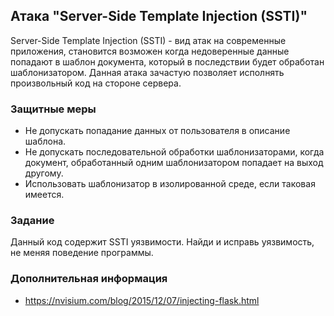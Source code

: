 ## Атака "Server-Side Template Injection (SSTI)"

Server-Side Template Injection (SSTI) - вид атак на современные приложения, становится возможен когда недоверенные данные попадают в шаблон документа, который в последствии будет обработан шаблонизатором. Данная атака зачастую позволяет исполнять произвольный код на стороне сервера.

### Защитные меры

* Не допускать попадание данных от пользователя в описание шаблона.
* Не допускать последовательной обработки шаблонизаторами, когда документ, обработанный одним шаблонизатором попадает на выход другому.
* Использовать шаблонизатор в изолированной среде, если таковая имеется.

### Задание

Данный код содержит SSTI уязвимости. Найди и исправь уязвимость, не меняя поведение программы.

### Дополнительная информация

* https://nvisium.com/blog/2015/12/07/injecting-flask.html